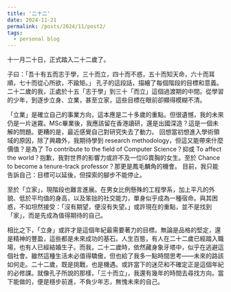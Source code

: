 ```yaml
---
title: '二十二'
date: 2024-11-21
permalink: /posts/2024/11/post2/
tags:
  - personal blog
---
```


十一月二十日，正式踏入二十二歲了。

子曰：「吾十有五而志于學，三十而立，四十而不惑，五十而知天命，六十而耳順，七十而從心所欲，不踰矩。」
孔子的這段話，描繪了每個階段的目標和意義。二十二歲的我，正處於十五「志于學」到三十「而立」這個過渡期的中間。從學習的少年，到逐步立身、立業，甚至立家，這些目標在眼前卻顯得模糊不清。

「立業」是確立自己的事業方向，這本應是二十多歲的重點。但很遺憾，我的未來仍是一片迷霧。MSc畢業後，我應該留在香港讀研，還是出國深造？這是一個未解的問題。更糟的是，最近感覺自己對研究失去了動力。
回想當初想進入學術領域的原因，除了興趣外，我期待學到 research methodology，但這又能帶來什麼價值？是為了 To contribute to the field of Computer Science？抑或 To affect the world？抱歉，我對世界的影響力或許不及一位IG賣胸的女生。至於 Chance to become a tenure-track professor？那更是鳳毛麟角的機會。
目前，我只能告訴自己：目標可以延後，但探索的腳步不能停止。

至於「立家」，現階段也難言進展。在男女比例懸殊的工程學系，加上平凡的外貌、低於平均值的身高，以及笨拙的社交能力，單身似乎成為一種宿命。與其困惑，不如坦然接受：「沒有期望，便沒有失望。」或許現在的重點，並不是找到「家」，而是先成為值得期待的自己。

相比之下，「立身」或許才是這個年紀最需要著力的目標。無論是品格的堅定，還是精神的豐盈，這些都是未來成功的基石。人生百態，有人在二十二歲已經踏入職場，也有人已經結婚生子。而我，二十二歲時，依然藏身象牙塔中，似乎在逃避這個社會。雖然這種生活未必值得驕傲，但也給了我多一點時間思考——未來的路該如何走。二十二歲，既是挑戰，也是機遇。或許當下的迷茫和不確定正是這個年紀的必修課。就像孔子所說的那樣，「三十而立」，我還有幾年的時間去尋找方向。當下能做的，便是穩步前進，不負少年志，無愧未來的自己。
